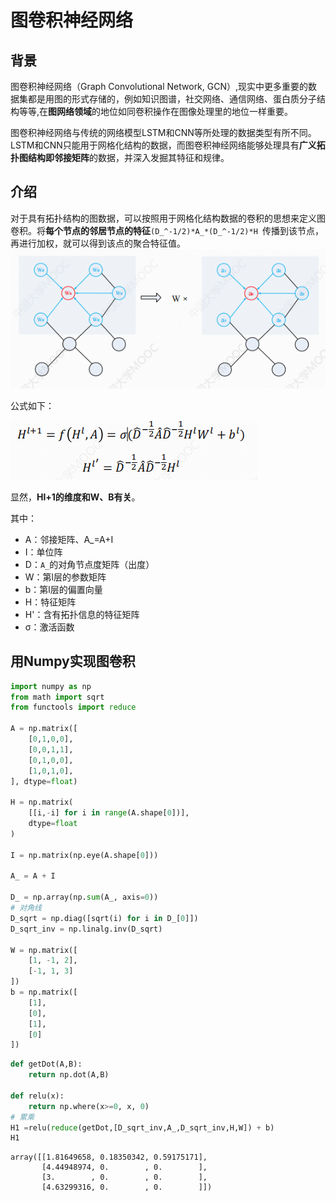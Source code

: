 # 图卷积神经网络

## 背景
图卷积神经网络（Graph Convolutional Network, GCN）,现实中更多重要的数据集都是用图的形式存储的，例如知识图谱，社交网络、通信网络、蛋白质分子结构等等,在**图网络领域**的地位如同卷积操作在图像处理里的地位一样重要。

图卷积神经网络与传统的网络模型LSTM和CNN等所处理的数据类型有所不同。LSTM和CNN只能用于网格化结构的数据，而图卷积神经网络能够处理具有**广义拓扑图结构即邻接矩阵**的数据，并深入发掘其特征和规律。

## 介绍
对于具有拓扑结构的图数据，可以按照用于网格化结构数据的卷积的思想来定义图卷积。将**每个节点的邻居节点的特征**`(D_^-1/2)*A_*(D_^-1/2)*H `传播到该节点，再进行加权，就可以得到该点的聚合特征值。
![image.png](markdown-img/图卷积神经网络.assets/93e78a0f-d413-419b-8988-5dd8d343cf96.png)

公式如下：

![image.png](markdown-img/图卷积神经网络.assets/2b440942-1644-4c28-90fb-324f722d33b9.png)

显然，**Hl+1的维度和W、B有关**。

其中：
+ A：邻接矩阵、A_=A+I
+ I：单位阵
+ D：`A_`的对角节点度矩阵（出度）
+ W：第l层的参数矩阵
+ b：第l层的偏置向量
+ H：特征矩阵
+ H'：含有拓扑信息的特征矩阵
+ σ：激活函数

## 用Numpy实现图卷积


```python
import numpy as np
from math import sqrt
from functools import reduce

A = np.matrix([
    [0,1,0,0],
    [0,0,1,1],
    [0,1,0,0],
    [1,0,1,0],
], dtype=float)

H = np.matrix(
    [[i,-i] for i in range(A.shape[0])],
    dtype=float
)

I = np.matrix(np.eye(A.shape[0]))

A_ = A + I

D_ = np.array(np.sum(A_, axis=0))
# 对角线
D_sqrt = np.diag([sqrt(i) for i in D_[0]])
D_sqrt_inv = np.linalg.inv(D_sqrt)

W = np.matrix([
    [1, -1, 2],
    [-1, 1, 3]
])
b = np.matrix([
    [1],
    [0],
    [1], 
    [0]
])
```


```python
def getDot(A,B):
    return np.dot(A,B)

def relu(x):
    return np.where(x>=0, x, 0)
# 累乘
H1 =relu(reduce(getDot,[D_sqrt_inv,A_,D_sqrt_inv,H,W]) + b)
H1
```




    array([[1.81649658, 0.18350342, 0.59175171],
           [4.44948974, 0.        , 0.        ],
           [3.        , 0.        , 0.        ],
           [4.63299316, 0.        , 0.        ]])


